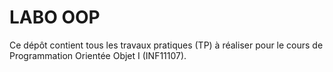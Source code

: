 # LABO OOP

Ce dépôt contient tous les travaux pratiques (TP) à réaliser pour le cours de Programmation Orientée Objet I (INF11107).
